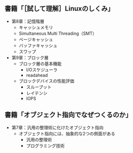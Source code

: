 ## 書籍「［試して理解］Linuxのしくみ」
- 第8章：記憶階層
  - キャッシュメモリ
  - Simultaneous Multi Threading（SMT）
  - ページキャッシュ
  - バッファキャッシュ
  - スワップ
- 第9章：ブロック層
  - ブロック層の基本機能
    - I/Oスケジューラ
    - readahead
  - ブロックデバイスの性能評価
    - スループット
    - レイテンシ
    - IOPS

## 書籍「オブジェクト指向でなぜつくるのか」
- 第7章：汎用の整理術に化けたオブジェクト指向
  - オブジェクト指向には、抽象的な2つの側面がある
    - 汎用の整理術
    - プログラミング技術